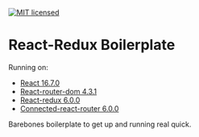 [![MIT licensed](https://img.shields.io/badge/license-MIT-blue.svg)](https://raw.githubusercontent.com/edisonchee/slimbot/master/LICENSE)

# React-Redux Boilerplate

Running on:
* [React 16.7.0](https://github.com/facebook/react)
* [React-router-dom 4.3.1](https://github.com/ReactTraining/react-router/tree/master/packages/react-router-dom)
* [React-redux 6.0.0](https://github.com/reactjs/react-redux)
* [Connected-react-router 6.0.0](https://github.com/supasate/connected-react-router)

Barebones boilerplate to get up and running real quick.
